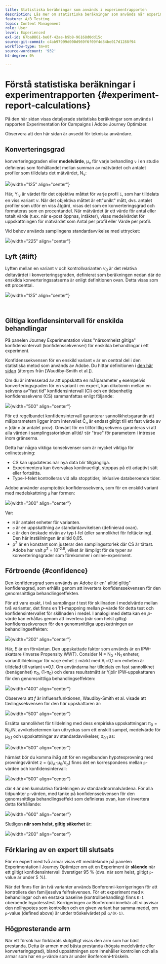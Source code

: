 ```yaml
---
title: Statistiska beräkningar som används i experimentrapporten
description: Läs mer om statistiska beräkningar som används när experimentrapporter körs
feature: A/B Testing
topic: Content Management
role: User
level: Experienced
exl-id: 67ba8861-be6f-42ae-b9b8-96168d0dd15c
source-git-commit: c4ab97999d000d969f6f09f4d84be017d1288f94
workflow-type: tm+mt
source-wordcount: '932'
ht-degree: 0%

---
```


# Förstå statistiska beräkningar i experimentrapporten {#experiment-report-calculations}

På den här sidan visas detaljerade statistiska beräkningar som används i rapporten Experimentation för Campaigns i Adobe Journey Optimizer.

Observera att den här sidan är avsedd för tekniska användare.

## Konverteringsgrad

konverteringsgraden eller **medelvärde**, μ<sub>ν</sub> för varje behandling `ν` i en studie definieras som förhållandet mellan summan av mätvärdet och antalet profiler som tilldelats det mätvärdet, N<sub>ν</sub>:

![](assets/statistical_1.png){width="125" align="center"}

Här, Y<sub>iν</sub> är värdet för det objektiva måttet för varje profil `i`, som har tilldelats en viss variant *ν*. När det objektiva måttet är ett&quot;unikt&quot; mått, dvs. antalet profiler som utför en viss åtgärd, visas det som en konverteringsgrad och formateras som en procentandel. När mätvärdet är ett värde för antal eller totalt värde (t.ex. när e-post öppnas, intäkter), visas medelvärdet för uppskattningen för mätvärdet som Antal per profil eller Värde per profil.

Vid behov används samplingens standardavvikelse med uttrycket:

![](assets/statistical_2.png){width="225" align="center"}

## Lyft {#lift}

Lyften mellan en variant  *ν* och kontrollvarianten  *ν<sub>0</sub>* är det relativa deltavärdet i konverteringsgraden, definierat som beräkningen nedan där de enskilda konverteringssatserna är enligt definitionen ovan. Detta visas som ett procenttal.

![](assets/statistical_3.png){width="125" align="center"}

</br>

## Giltiga konfidensintervall för enskilda behandlingar

På panelen Journey Experimentation visas &quot;närsomhelst giltiga&quot; konfidensintervall (konfidenssekvenser) för enskilda behandlingar i ett experiment.

Konfidenssekvensen för en enskild variant `ν` är en central del i den statistiska metod som används av Adobe. Du hittar definitionen i [den här sidan](https://doi.org/10.48550/arXiv.2103.06476) (återges från [Waudiby-Smith et al.]).

Om du är intresserad av att uppskatta en målparameter `ψ` exempelvis konverteringsgraden för en variant i en expert, kan dikotomin mellan en sekvens av&quot;fast tid&quot; konfidensintervall (CI) och en tidsenhetlig konfidenssekvens (CS) sammanfattas enligt följande:

![](assets/statistical_4.png){width="500" align="center"}

För ett regelbundet konfidensintervall garanterar sannolikhetsgarantin att målparametern ligger inom intervallet Ċ<sub>n</sub> är endast giltigt till ett fast värde av `n` (där `n` är antalet prov). Omvänt för en tillförlitlig sekvens garanteras vi att alla värden i samplingsstorleken alltid/ `t`är &quot;true&quot; för parametern i intresse inom gränserna.

Detta har några viktiga konsekvenser som är mycket viktiga för onlinetestning:

* CS kan uppdateras när nya data blir tillgängliga.
* Experimentera kan övervakas kontinuerligt, stoppas på ett adaptivt sätt eller fortsätta.
* Type-I-felet kontrolleras vid alla stopptider, inklusive databeroende tider.

Adobe använder asymptotisk konfidenssekvens, som för en enskild variant med medelskattning `μ` har formen:

![](assets/statistical_5.png){width="300" align="center"}

Var:

* `N` är antalet enheter för varianten.
* `σ` är en uppskattning av standardavvikelsen (definierad ovan).
* `α` är den önskade nivån av typ I-fel (eller sannolikhet för feltäckning). Den här inställningen är alltid 0,05.
* ρ<sup>2</sup> är en konstant som justerar den samplingsstorlek där CS är tätast. Adobe har valt ρ<sup>2</sup> = 10<sup>-2.8</sup>, vilket är lämpligt för de typer av konverteringsgrader som förekommer i online-experiment.

## Förtroende {#confidence}

Den konfidensgrad som används av Adobe är en&quot; alltid giltig&quot; konfidensgrad, som erhålls genom att invertera konfidenssekvensen för den genomsnittliga behandlingseffekten.

För att vara exakt, i två samplingar *t* test för skillnaden i medelvärde mellan två varianter, det finns en 1:1-mappning mellan *p*-värde för detta test och konfidensintervallet för skillnaden i medel. I analogi med detta kan en *p*-värde kan erhållas genom att invertera (när som helst giltig) konfidenssekvensen för den genomsnittliga uppskattningen av behandlingseffekten:

![](assets/statistical_6.png){width="200" align="center"}

Här, *E* är en förväntan. Den uppskattade faktor som används är en IPW-skattare (Inverse Propensity WWT). Consider N = N<sub>0</sub> +N<sub>1</sub> enheter, varianttilldelningar för varje enhet `i` märkt med A<sub>i</sub>=0,1 om enheten är tilldelad till variant `ν`=0,1. Om användarna har tilldelats en fast sannolikhet (benägenhet) π<sub>0</sub>, (1-π<sub>0</sub>) och deras resultatmått är Y<sub>i</sub>blir IPW-uppskattaren för den genomsnittliga behandlingseffekten:

![](assets/statistical_12.png){width="400" align="center"}

Observera att *f* är influensfunktionen, Waudiby-Smith et al. visade att tävlingssekvensen för den här uppskattaren är:

![](assets/statistical_7.png){width="500" align="center"}

Ersätta sannolikhet för tilldelning med dess empiriska uppskattningar: π<sub>0</sub> = N<sub>0</sub>/N, avvikelsetermen kan uttryckas som ett enskilt sampel, medelvärde för μ<sub>0,1</sub> och uppskattningar av standardavvikelser, σ<sub>0,1</sub> as:

![](assets/statistical_8.png){width="500" align="center"}

härnäst bör du komma ihåg att för en regelbunden hypotesprovning med provningsvärdet z = (μ)<sub>A</sub>-μ<sub>0</sub>/σ<sub>p</sub>) finns det en korrespondens mellan `p`-värden och konfidensintervall:

![](assets/statistical_9.png){width="500" align="center"}

där `Φ` är den kumulativa fördelningen av standardnormalvärdena. För alla tidpunkter `p`-värden, med tanke på konfidenssekvensen för den genomsnittliga behandlingseffekt som definieras ovan, kan vi invertera detta förhållande:

![](assets/statistical_10.png){width="600" align="center"}

Slutligen **när som helst, giltig säkerhet** är:

![](assets/statistical_11.png){width="200" align="center"}

## Förklaring av en expert till slutsats

För en expert med två armar visas ett meddelande på panelen Experimentation i Journey Optimizer om att en Experiment är **slående** när ett giltigt konfidensintervall överstiger 95 % (dvs. när som helst, giltigt `p`-value är under 5 %).

När det finns fler än två varianter används Bonferonni-korrigeringen för att kontrollera den familjeselva felfrekvensen. För ett experiment med `K` behandlingar och en enstaka baseline (kontrollbehandling) finns `K-1` oberoende hypotesstest. Korrigeringen av Bonferonni innebär att vi avvisar den nollhypotes som kontrollen och en given variant har samma medel, om `p`-value (defined above) är under tröskelvärdet på `α/(K-1)`.

## Högpresterande arm

När ett försök har förklarats slutgiltigt visas den arm som har bäst prestanda. Detta är armen med bästa prestanda (högsta medelvärde eller konverteringsgrad), bland uppsättningen som innehåller kontrollen och alla armar som har en `p`-värde som är under Bonferonni-tröskeln.
